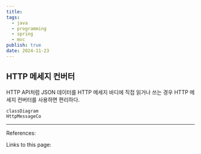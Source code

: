 ```yaml
---
title: 
tags:
  - java
  - programming
  - spring
  - mvc
publish: true
date: 2024-11-23
---
```

## HTTP 메세지 컨버터
HTTP API처럼 JSON 데이터를 HTTP 메세지 바디에 직접 읽거나 쓰는 경우 HTTP 메세지 컨버터를 사용하면 편리하다.

```mermaid
classDiagram
HttpMessageCo
```


---
References: 

Links to this page: 